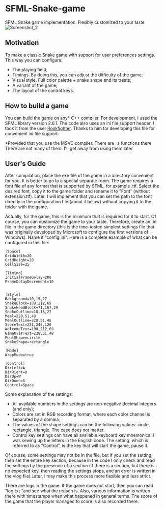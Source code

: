# SFML-Snake-game
SFML Snake game implementation. Flexibly customized to your taste
![Screenshot_2](https://github.com/user-attachments/assets/6e36c436-c49d-4955-afbd-5482b1473427)

## Motivation
To make a classic Snake game with support for user preferences settings. This way you can configure:
* The playing field;
* Timings. By doing this, you can adjust the difficulty of the game;
* Visual style. Full color palette + snake shape and its treats;
* A variant of the game;
* The layout of the control keys.

## How to build a game
You can build the game on any* C++ compiler. For development, I used the SFML library version 2.6.1.
The code also uses an ini file support header. I took it from the user [Rookfighter](https://github.com/Rookfighter). Thanks to him for developing this file for convenient ini file support.

*Provided that you use the MSVC compiler. There are _s functions there. There are not many of them. I'll get away from using them later.

## User's Guide
After compilation, place the exe file of the game in a directory convenient for you. It is better to go to a special separate room. The game requires a font file of any format that is supported by SFML, for example .ttf. Select the desired font, copy it to the game folder and rename it to "Font" (without extension.ttf). Later, I will implement that you can set the path to the font directly in the configuration file (about it below) without copying it to the folder with the game.

Actually, for the game, this is the minimum that is required for it to start. Of course, you can customize the game to your taste. Therefore, create an .ini file in the game directory (this is the time-tested simplest settings file that was originally developed by Microsoft to configure the first versions of Windows). Name it "config.ini". Here is a complete example of what can be configured in this file:
```
[Space]
GridWidth=20
GridHeight=20
CellSize=25

[Timing]
InitialFrameDelay=200
FrameDelayDecrement=10


[Style]
Background=10,15,27
SnakeBlock=108,212,69
SnakeHeadBlock=71,167,39
SnakeOutline=10,15,27
Meal=228,51,48
MealOutline=228,51,48
ScoreText=221,245,120
WelcomeText=108,212,69
GameOverText=228,51,48
MealShape=circle
SnakeShape=rectangle

[Mode]
WrapMode=true

[Control]
DirLeft=A
DirRight=D
DirUp=W
DirDown=S
Control=Space
```
Some explanation of the settings:
* All available numbers in the settings are non-negative decimal integers (and only);
* Colors are set in RGB recording format, where each color channel is separated by a comma;
* The values of the shape settings can be the following values: circle, rectangle, triangle. The case does not matter.
* Control key settings can have all available keyboard key mnemonics. I was sewing up the letters in the English code. The setting, which is referred to as "Control", is the key that will start the game, pause it.

Of course, some settings may not be in the file, but if you set the setting, then set the entire key section, because in the code I only check and read the settings by the presence of a section (if there is a section, but there is no expected key, then reading the settings stops, and an error is written in the vlog file).Later, I may make this process more flexible and less strict.

There are logs in the game. If the game does not start, then you can read "log.txt "and see what the reason is. Also, various information is written there with timestamps when what happened in general terms. The score of the game that the player managed to score is also recorded there.
